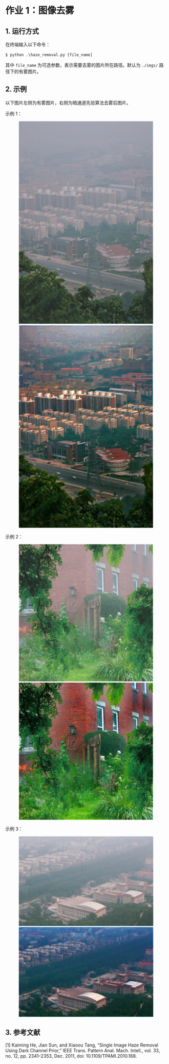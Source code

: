 # 作业 1：图像去雾

## 1. 运行方式

在终端输入以下命令：

```shell
$ python .\haze_removal.py [file_name]
```

其中 `file_name` 为可选参数，表示需要去雾的图片所在路径。默认为 `./imgs/` 路径下的有雾图片。



## 2. 示例

以下图片左侧为有雾图片，右侧为暗通道先验算法去雾后图片。

示例 1：

<div>
    <center>
    	<img src="imgs/img1.png" width="420">
    	<img src="imgs/remove_img1.png" width="420">
    </center>
</div>

示例 2：

<div>
    <center>
    	<img src="imgs/img2.png" width="420">
    	<img src="imgs/remove_img2.png" width="420">
    </center>
</div>

示例 3：

<div>
    <center>
    	<img src="imgs/img3.png" width="420">
    	<img src="imgs/remove_img3.png" width="420">
    </center>
</div>



## 3. 参考文献

[1] Kaiming He, Jian Sun, and Xiaoou Tang, “Single Image Haze Removal Using Dark Channel Prior,” IEEE Trans. Pattern Anal. Mach. Intell., vol. 33, no. 12, pp. 2341–2353, Dec. 2011, doi: 10.1109/TPAMI.2010.168.
